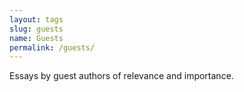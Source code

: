 ```yaml
---
layout: tags
slug: guests
name: Guests
permalink: /guests/
---
```


Essays by guest authors of relevance and importance.
